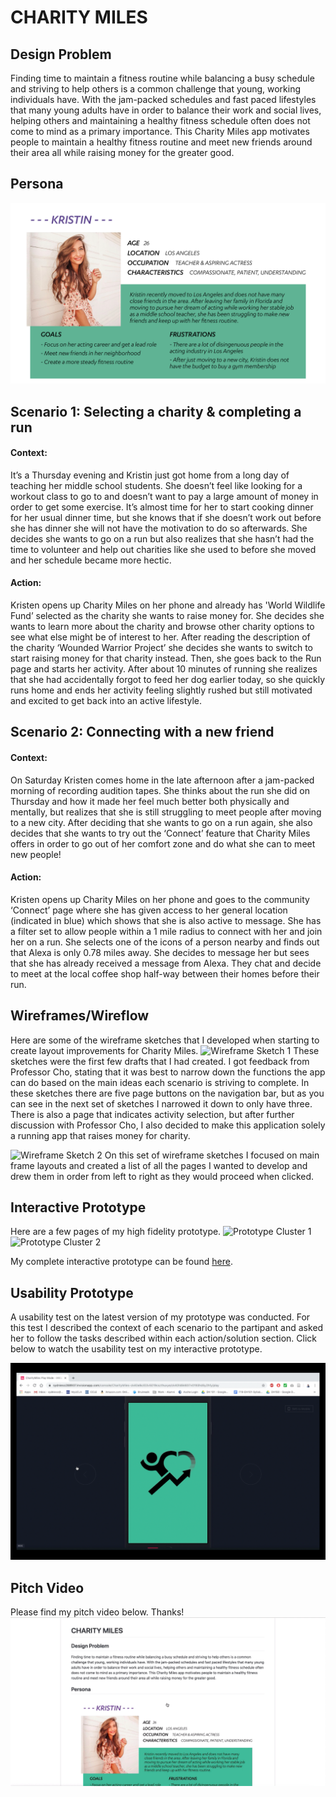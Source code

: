 # CHARITY MILES

## Design Problem
Finding time to maintain a fitness routine while balancing a busy schedule and striving to help others is a common challenge that young, working individuals have. 
With the jam-packed schedules and fast paced lifestyles that many young adults have in order to balance their work and social lives, helping others and maintaining a healthy fitness schedule often does not come to mind as a primary importance. This Charity Miles app motivates people to maintain a healthy fitness routine and meet new friends around their area all while raising money for the greater good.

## Persona
![Persona](Persona.png)

## Scenario 1: Selecting a charity & completing a run
#### Context:
It’s a Thursday evening and Kristin just got home from a long day of teaching her middle school students. She doesn’t feel like looking for a workout class to go to and doesn’t want to pay a large amount of money in order to get some exercise. It’s almost time for her to start cooking dinner for her usual dinner time, but she knows that if she doesn’t work out before she has dinner she will not have the motivation to do so afterwards. She decides she wants to go on a run but also realizes that she hasn’t had the time to volunteer and help out charities like she used to before she moved and her schedule became more hectic.

#### Action:
Kristen opens up Charity Miles on her phone and already has 'World Wildlife Fund’ selected as the charity she wants to raise money for. She decides she wants to learn more about the charity and browse other charity options to see what else might be of interest to her. After reading the description of the charity ‘Wounded Warrior Project’ she decides she wants to switch to start raising money for that charity instead. Then, she goes back to the Run page and starts her activity. After about 10 minutes of running she realizes that she had accidentally forgot to feed her dog earlier today, so she quickly runs home and ends her activity feeling slightly rushed but still motivated and excited to get back into an active lifestyle. 

## Scenario 2: Connecting with a new friend
#### Context:
On Saturday Kristen comes home in the late afternoon after a jam-packed morning of recording audition tapes. She thinks about the run she did on Thursday and how it made her feel much better both physically and mentally, but realizes that she is still struggling to meet people after moving to a new city. After deciding that she wants to go on a run again, she also decides that she wants to try out the ‘Connect’ feature that Charity Miles offers in order to go out of her comfort zone and do what she can to meet new people!

#### Action:
Kristen opens up Charity Miles on her phone and goes to the community ‘Connect’ page where she has given access to her general location (indicated in blue) which shows that she is also active to message. She has a filter set to allow people within a 1 mile radius to connect with her and join her on a run. She selects one of the icons of a person nearby and finds out that Alexa is only 0.78 miles away. She decides to message her but sees that she has already received a message from Alexa. They chat and decide to meet at the local coffee shop half-way between their homes before their run.

## Wireframes/Wireflow
Here are some of the wireframe sketches that I developed when starting to create layout improvements for Charity Miles.
![Wireframe Sketch 1](master/Wireframe%20Sketch%201.png)
These sketches were the first few drafts that I had created. I got feedback from Professor Cho, stating that it was best to narrow down the functions the app can do based on the main ideas each scenario is striving to complete. In these sketches there are five page buttons on the navigation bar, but as you can see in the next set of sketches I narrowed it down to only have three. There is also a page that indicates activity selection, but after further discussion with Professor Cho, I also decided to make this application solely a running app that raises money for charity.

![Wireframe Sketch 2](master/WireframeSketch2.jpg)
On this set of wireframe sketches I focused on main frame layouts and created a list of all the pages I wanted to develop and drew them in order from left to right as they would proceed when clicked.

## Interactive Prototype
Here are a few pages of my high fidelity prototype.
![Prototype Cluster 1](master/Prototype%20Cluster%201.png)
![Prototype Cluster 2](master/Prototype%20Cluster%202.png)

My complete interactive prototype can be found [here](https://sydnieso288937.invisionapp.com/overview/CharityMiles-ck40elkcl03v5019cszthuxye/screens?v=GRDyNZXlsy9Qvy0Q6i12AA%3D%3D&linkshare=urlcopied).

## Usability Prototype
A usability test on the latest version of my prototype was conducted. For this test I described the context of each scenario to the partipant and asked her to follow the tasks described within each action/solution section. Click below to watch the usability test on my interactive prototype.

[![Usability Test Video](https://github.com/sydnieso/DH150-SydnieSo-FinalProject/blob/master/Usability%20Test%20Video%20Image.png)](https://youtu.be/OO3vSINqV98)

## Pitch Video
Please find my pitch video below. Thanks!
[![Pitch Video](https://github.com/sydnieso/DH150-SydnieSo-FinalProject/blob/master/Pitch%20Video%20Image.png)](https://youtu.be/QDeiVRbaBv4)
